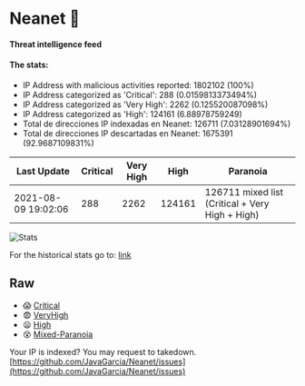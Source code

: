 # Neanet :hocho:
#### Threat intelligence feed
#### The stats:

- IP Address with malicious activities reported: 1802102 (100%)
- IP Address categorized as 'Critical':  288 (0.0159813373494%)
- IP Address categorized as 'Very High':  2262 (0.125520087098%)
- IP Address categorized as 'High':  124161 (6.88978759249)
- Total de direcciones IP indexadas en Neanet:  126711 (7.03128901694%)
- Total de direcciones IP descartadas en Neanet:  1675391 (92.9687109831%)

| Last Update | Critical | Very High | High | Paranoia |
| --- | --- | --- | --- | --- |
| 2021-08-09 19:02:06 | 288 | 2262 | 124161 | 126711 mixed list (Critical + Very High + High)|

![Stats](https://docs.google.com/spreadsheets/d/e/2PACX-1vSnaNMIXVabIpDJjufMlzH7poXnshF3mgd8Is1g9ytUEzVsP5my4Trn8f-xkoLLQ38xpL3HtmUexLo6/pubchart?oid=501124687&format=image)

For the historical stats go to: [link](/stats.csv)
## Raw
- :scream: [Critical](https://raw.githubusercontent.com/JavaGarcia/Neanet/master/blacklists/neanet_critical.txt)
- :fearful: [VeryHigh](https://raw.githubusercontent.com/JavaGarcia/Neanet/master/blacklists/neanet_veryHigh.txtt)
- :frowning: [High](https://raw.githubusercontent.com/JavaGarcia/Neanet/master/blacklists/neanet_high.txt)
- :dizzy_face: [Mixed-Paranoia](https://raw.githubusercontent.com/JavaGarcia/Neanet/master/blacklists/neanet_all.txt)


Your IP is indexed? You may request to takedown. [https://github.com/JavaGarcia/Neanet/issues](https://github.com/JavaGarcia/Neanet/issues)

















































































































































































































































































































































































































































































































































































































































































































































































































































































































































































































































































































































































































































































































































































































































































































































































































































































































































































































































































































































































































































































































































































































































































































































































































































































































































































































































































































































































































































































































































































































































































































































































































































































































































































































































































































































































































































































































































































































































































































































































































































































































































































































































































































































































































































































































































































































































































































































































































































































































































































































































































































































































































































































































































































































































































































































































































































































































































































































































































































































































































































































































































































































































































































































































































































































































































































































































































































































































































































































































































































































































































































































































































































































































































































































































































































































































































































































































































































































































































































































































































































































































































































































































































